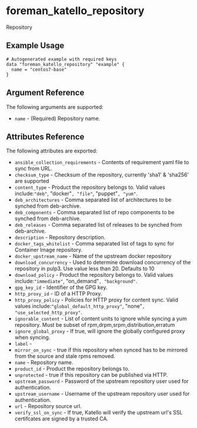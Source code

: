 
# foreman_katello_repository


Repository


## Example Usage

```
# Autogenerated example with required keys
data "foreman_katello_repository" "example" {
  name = "centos7-base"
}
```


## Argument Reference

The following arguments are supported:

- `name` - (Required) Repository name.


## Attributes Reference

The following attributes are exported:

- `ansible_collection_requirements` - Contents of requirement yaml file to sync from URL.
- `checksum_type` - Checksum of the repository, currently 'sha1' & 'sha256' are supported
- `content_type` - Product the repository belongs to. Valid values include:`"deb"`, "docker"`, "file"`, "puppet"`, "yum"`.
- `deb_architectures` - Comma separated list of architectures to be synched from deb-archive.
- `deb_components` - Comma separated list of repo components to be synched from deb-archive.
- `deb_releases` - Comma separated list of releases to be synched from deb-archive.
- `description` - Repository description.
- `docker_tags_whitelist` - Comma separated list of tags to sync for Container Image repository.
- `docker_upstream_name` - Name of the upstream docker repository
- `download_concurrency` - Used to determine download concurrency of the repository in pulp3. Use value less than 20. Defaults to 10
- `download_policy` - Product the repository belongs to. Valid values include:`"immediate"`, "on_demand"`, "background"`.
- `gpg_key_id` - Identifier of the GPG key.
- `http_proxy_id` - ID of a HTTP Proxy.
- `http_proxy_policy` - Policies for HTTP proxy for content sync. Valid values include:`"global_default_http_proxy"`, "none"`, "use_selected_http_proxy"`.
- `ignorable_content` - List of content units to ignore while syncing a yum repository. Must be subset of rpm,drpm,srpm,distribution,erratum
- `ignore_global_proxy` - If true, will ignore the globally configured proxy when syncing.
- `label` - 
- `mirror_on_sync` - true if this repository when synced has to be mirrored from the source and stale rpms removed.
- `name` - Repository name.
- `product_id` - Product the repository belongs to.
- `unprotected` - true if this repository can be published via HTTP.
- `upstream_password` - Password of the upstream repository user used for authentication.
- `upstream_username` - Username of the upstream repository user used for authentication.
- `url` - Repository source url.
- `verify_ssl_on_sync` - If true, Katello will verify the upstream url's SSL certifcates are signed by a trusted CA.

